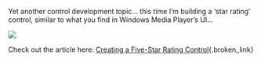 Yet another control development topic&#8230; this time I&#8217;m building a &#8216;star rating&#8217; control, similar to what you find in Windows Media Player&#8217;s UI&#8230; 

![](http://msdn.microsoft.com/msdnmag/issues/05/01/AdvancedBasics/fig01.gif)

Check out the article here: [Creating a Five-Star Rating Control](http://msdn.microsoft.com/msdnmag/issues/05/01/AdvancedBasics/default.aspx){.broken_link}